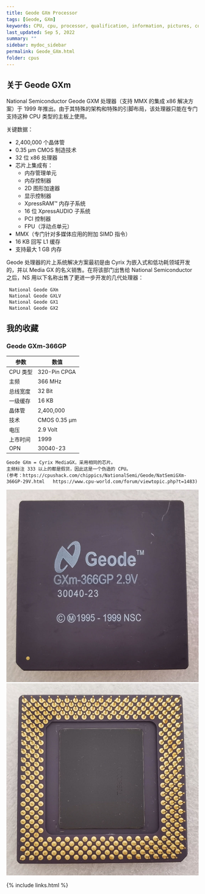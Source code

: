 ```yaml
---
title: Geode GXm Processor
tags: [Geode, GXm]
keywords: CPU, cpu, processor, qualification, information, pictures, core, frequency, chip packaging, packaging, cpu info, x86, collection, amd, cyrix, harris, ibm, idt, iit, intel, motorola, nec, sgs, sgs-thomson, siemens, ST, signetics, mhs, ti, texas instruments, ulsi, umc, weitek, zilog, 808x, 8085, 8088, 8086, 80188, 80186, 80286, 286, 80386, 386, i386, Am386, 386sx, 386dx, 486, i486, 586, 486sx, 486dx, overdrive, 487, pentium, 586, 5x86, 386dlc, 386slc, 486dx2, mmx, ppro, pentium-pro, pro, athlon, duron, z80, dirk oppelt, dirk, oppelt, engineering, sample, samples
last_updated: Sep 5, 2022
summary: ""
sidebar: mydoc_sidebar
permalink: Geode_GXm.html
folder: cpus
---
```


## 关于 Geode GXm

National Semiconductor Geode GXM 处理器（支持 MMX 的集成 x86 解决方案）于 1999 年推出。由于其特殊的架构和特殊的引脚布局，该处理器只能在专门支持这种 CPU 类型的主板上使用。

关键数据：
 - 2,400,000 个晶体管
 - 0.35 µm CMOS 制造技术
 - 32 位 x86 处理器
 - 芯片上集成有：
   - 内存管理单元
   - 内存控制器
   - 2D 图形加速器
   - 显示控制器
   - XpressRAM™ 内存子系统
   - 16 位 XpressAUDIO 子系统
   - PCI 控制器
   - FPU（浮动点单元）
 - MMX（专门针对多媒体应用的附加 SIMD 指令）
 - 16 KB 回写 L1 缓存
 - 支持最大 1 GB 内存

  Geode 处理器的片上系统解决方案最初是由 Cyrix 为嵌入式和低功耗领域开发的，并以 Media GX 的名义销售。在将该部门出售给 National Semiconductor 之后，NS 用以下名称出售了更进一步开发的几代处理器：
 ```
  National Geode GXm
  National Geode GXLV
  National Geode GX1
  National Geode GX2
 ```

## 我的收藏

### Geode GXm-366GP

| 参数 | 数值 |
| ------ | ------ |
| CPU 类型 | 320-Pin CPGA |
| 主频 | 366 MHz |
| 总线宽度 | 32 Bit |
| 一级缓存 | 16 KB  |
| 晶体管 | 2,400,000 |
| 技术 | CMOS 0.35 µm |
| 电压 | 2.9 Volt |
| 上市时间 | 1999 |
| OPN | 30040-23 |

```
Geode GXm = Cyrix MediaGX，采用相同的芯片。
主频标注 333 以上的都是假货，因此这是一个伪造的 CPU。
(参考：https://cpushack.com/chippics/NationalSemi/Geode/NatSemiGXm-366GP-29V.html   https://www.cpu-world.com/forum/viewtopic.php?t=1483)
```

![Geode GXm-366GP 正面](/images/cpus/Geode/Geode_GXm-366GP_1.jpg)
![Geode GXm-366GP 反面](/images/cpus/Geode/Geode_GXm-366GP_2.jpg)

{% include links.html %}
